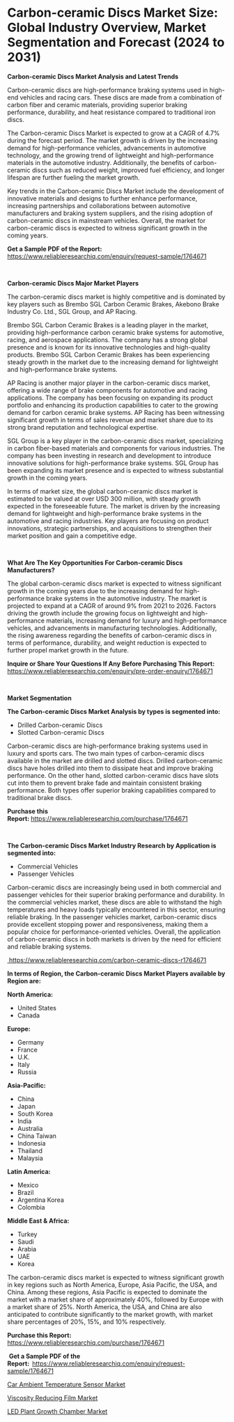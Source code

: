 <p><h1>Carbon-ceramic Discs Market Size: Global Industry Overview, Market Segmentation and Forecast (2024 to 2031)</h1></p><p><strong>Carbon-ceramic Discs Market Analysis and Latest Trends</strong></p>
<p><p>Carbon-ceramic discs are high-performance braking systems used in high-end vehicles and racing cars. These discs are made from a combination of carbon fiber and ceramic materials, providing superior braking performance, durability, and heat resistance compared to traditional iron discs.</p><p>The Carbon-ceramic Discs Market is expected to grow at a CAGR of 4.7% during the forecast period. The market growth is driven by the increasing demand for high-performance vehicles, advancements in automotive technology, and the growing trend of lightweight and high-performance materials in the automotive industry. Additionally, the benefits of carbon-ceramic discs such as reduced weight, improved fuel efficiency, and longer lifespan are further fueling the market growth.</p><p>Key trends in the Carbon-ceramic Discs Market include the development of innovative materials and designs to further enhance performance, increasing partnerships and collaborations between automotive manufacturers and braking system suppliers, and the rising adoption of carbon-ceramic discs in mainstream vehicles. Overall, the market for carbon-ceramic discs is expected to witness significant growth in the coming years.</p></p>
<p><strong>Get a Sample PDF of the Report:&nbsp;</strong> <a href="https://www.reliableresearchiq.com/enquiry/request-sample/1764671">https://www.reliableresearchiq.com/enquiry/request-sample/1764671</a></p>
<p>&nbsp;</p>
<p><strong>Carbon-ceramic Discs Major Market Players</strong></p>
<p><p>The carbon-ceramic discs market is highly competitive and is dominated by key players such as Brembo SGL Carbon Ceramic Brakes, Akebono Brake Industry Co. Ltd., SGL Group, and AP Racing. </p><p>Brembo SGL Carbon Ceramic Brakes is a leading player in the market, providing high-performance carbon ceramic brake systems for automotive, racing, and aerospace applications. The company has a strong global presence and is known for its innovative technologies and high-quality products. Brembo SGL Carbon Ceramic Brakes has been experiencing steady growth in the market due to the increasing demand for lightweight and high-performance brake systems.</p><p>AP Racing is another major player in the carbon-ceramic discs market, offering a wide range of brake components for automotive and racing applications. The company has been focusing on expanding its product portfolio and enhancing its production capabilities to cater to the growing demand for carbon ceramic brake systems. AP Racing has been witnessing significant growth in terms of sales revenue and market share due to its strong brand reputation and technological expertise.</p><p>SGL Group is a key player in the carbon-ceramic discs market, specializing in carbon fiber-based materials and components for various industries. The company has been investing in research and development to introduce innovative solutions for high-performance brake systems. SGL Group has been expanding its market presence and is expected to witness substantial growth in the coming years.</p><p>In terms of market size, the global carbon-ceramic discs market is estimated to be valued at over USD 300 million, with steady growth expected in the foreseeable future. The market is driven by the increasing demand for lightweight and high-performance brake systems in the automotive and racing industries. Key players are focusing on product innovations, strategic partnerships, and acquisitions to strengthen their market position and gain a competitive edge.</p></p>
<p>&nbsp;</p>
<p><strong>What Are The Key Opportunities For Carbon-ceramic Discs Manufacturers?</strong></p>
<p><p>The global carbon-ceramic discs market is expected to witness significant growth in the coming years due to the increasing demand for high-performance brake systems in the automotive industry. The market is projected to expand at a CAGR of around 9% from 2021 to 2026. Factors driving the growth include the growing focus on lightweight and high-performance materials, increasing demand for luxury and high-performance vehicles, and advancements in manufacturing technologies. Additionally, the rising awareness regarding the benefits of carbon-ceramic discs in terms of performance, durability, and weight reduction is expected to further propel market growth in the future.</p></p>
<p><strong>Inquire or Share Your Questions If Any Before Purchasing This Report:</strong> <a href="https://www.reliableresearchiq.com/enquiry/pre-order-enquiry/1764671">https://www.reliableresearchiq.com/enquiry/pre-order-enquiry/1764671</a></p>
<p>&nbsp;</p>
<p><strong>Market Segmentation</strong></p>
<p><strong>The Carbon-ceramic Discs Market Analysis by types is segmented into:</strong></p>
<p><ul><li>Drilled Carbon-ceramic Discs</li><li>Slotted Carbon-ceramic Discs</li></ul></p>
<p><p>Carbon-ceramic discs are high-performance braking systems used in luxury and sports cars. The two main types of carbon-ceramic discs available in the market are drilled and slotted discs. Drilled carbon-ceramic discs have holes drilled into them to dissipate heat and improve braking performance. On the other hand, slotted carbon-ceramic discs have slots cut into them to prevent brake fade and maintain consistent braking performance. Both types offer superior braking capabilities compared to traditional brake discs.</p></p>
<p><strong>Purchase this Report:&nbsp;</strong><a href="https://www.reliableresearchiq.com/purchase/1764671">https://www.reliableresearchiq.com/purchase/1764671</a></p>
<p>&nbsp;</p>
<p><strong>The Carbon-ceramic Discs Market Industry Research by Application is segmented into:</strong></p>
<p><ul><li>Commercial Vehicles</li><li>Passenger Vehicles</li></ul></p>
<p><p>Carbon-ceramic discs are increasingly being used in both commercial and passenger vehicles for their superior braking performance and durability. In the commercial vehicles market, these discs are able to withstand the high temperatures and heavy loads typically encountered in this sector, ensuring reliable braking. In the passenger vehicles market, carbon-ceramic discs provide excellent stopping power and responsiveness, making them a popular choice for performance-oriented vehicles. Overall, the application of carbon-ceramic discs in both markets is driven by the need for efficient and reliable braking systems.</p></p>
<p><a href="https://www.reliableresearchiq.com/carbon-ceramic-discs-r1764671">&nbsp;https://www.reliableresearchiq.com/carbon-ceramic-discs-r1764671</a></p>
<p><strong>In terms of Region, the Carbon-ceramic Discs Market Players available by Region are:</strong></p>
<p>
    <p> <strong> North America: </strong>
        <ul>
            <li>United States</li>
            <li>Canada</li>
        </ul>
        </p> 
    <p> <strong> Europe: </strong>
        <ul>
            <li>Germany</li>
            <li>France</li>
            <li>U.K.</li>
            <li>Italy</li>
            <li>Russia</li>
        </ul>
        </p> 
    <p> <strong> Asia-Pacific: </strong>
        <ul>
            <li>China</li>
            <li>Japan</li>
            <li>South Korea</li>
            <li>India</li>
            <li>Australia</li>
            <li>China Taiwan</li>
            <li>Indonesia</li>
            <li>Thailand</li>
            <li>Malaysia</li>
        </ul>
        </p> 
    <p> <strong> Latin America: </strong>
        <ul>
            <li>Mexico</li>
            <li>Brazil</li>
            <li>Argentina Korea</li>
            <li>Colombia</li>
        </ul>
        </p> 
    <p> <strong> Middle East & Africa: </strong>
        <ul>
            <li>Turkey</li>
            <li>Saudi</li>
            <li>Arabia</li>
            <li>UAE</li>
            <li>Korea</li>
        </ul>
    </p>
    </p>
<p><p>The carbon-ceramic discs market is expected to witness significant growth in key regions such as North America, Europe, Asia Pacific, the USA, and China. Among these regions, Asia Pacific is expected to dominate the market with a market share of approximately 40%, followed by Europe with a market share of 25%. North America, the USA, and China are also anticipated to contribute significantly to the market growth, with market share percentages of 20%, 15%, and 10% respectively.</p></p>
<p><strong>Purchase this Report: </strong><a href="https://www.reliableresearchiq.com/purchase/1764671">https://www.reliableresearchiq.com/purchase/1764671</a></p>
<p>&nbsp;<strong>Get a Sample PDF of the Report:&nbsp;&nbsp;</strong><a href="https://www.reliableresearchiq.com/enquiry/request-sample/1764671">https://www.reliableresearchiq.com/enquiry/request-sample/1764671</a></p>
<p><strong></strong></p>
<p><p><a href="https://view.publitas.com/reportprime-1/navigating-the-global-car-ambient-temperature-sensor-market-landscape-trends-forecasts-and-impact-analysis-2024-2031-covered-in-186-pages/">Car Ambient Temperature Sensor Market</a></p><p><a href="https://medium.com/@lottierunte68/viscosity-reducing-film-market-research-report-includes-analysis-on-market-size-share-and-growth-956fad143260">Viscosity Reducing Film Market</a></p><p><a href="https://medium.com/@diegomoen/led-plant-growth-chamber-market-investigation-industry-evolution-and-forecast-till-2031-3083267ca616">LED Plant Growth Chamber Market</a></p></p>
